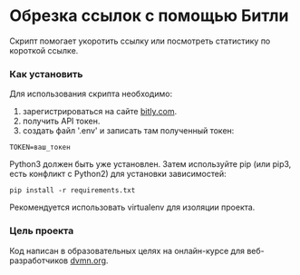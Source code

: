 # Обрезка ссылок с помощью Битли
Скрипт помогает укоротить ссылку или посмотреть статистику по короткой ссылке.

### Как установить
Для использования скрипта необходимо:
1. зарегистрироваться на сайте [bitly.com](https://bitly.com).
2. получить API токен.
3. создать файл '.env' и записать там полученный токен:
```
TOKEN=ваш_токен
```

Python3 должен быть уже установлен. 
Затем используйте pip (или pip3, есть конфликт с Python2) для установки зависимостей:
```
pip install -r requirements.txt
```

Рекомендуется использовать virtualenv для изоляции проекта.

### Цель проекта
Код написан в образовательных целях на онлайн-курсе для веб-разработчиков [dvmn.org](https://dvmn.org).